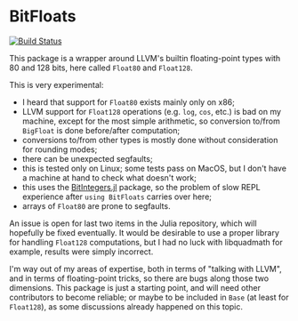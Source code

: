 # BitFloats

[![Build Status](https://travis-ci.org/rfourquet/BitFloats.jl.svg?branch=master)](https://travis-ci.org/rfourquet/BitFloats.jl)

This package is a wrapper around LLVM's builtin floating-point types with 80 and 128 bits, here called `Float80` and `Float128`.

This is very experimental:
+ I heard that support for `Float80` exists mainly only on x86;
+ LLVM support for `Float128` operations (e.g. `log`, `cos`, etc.) is bad on my machine, except for
  the most simple arithmetic, so conversion to/from `BigFloat` is done before/after computation;
+ conversions to/from other types is mostly done without consideration for rounding modes;
+ there can be unexpected segfaults;
+ this is tested only on Linux; some tests pass on MacOS, but I don't have a machine at hand
  to check what doesn't work;
+ this uses the [BitIntegers.jl](https://github.com/rfourquet/BitIntegers.jl) package,
  so the problem of slow REPL experience after `using BitFloats` carries over here;
+ arrays of `Float80` are prone to segfaults.

An issue is open for last two items in the Julia repository, which will hopefully be fixed eventually.
It would be desirable to use a proper library for handling `Float128` computations, but I had no luck
with libquadmath for example, results were simply incorrect.

I'm way out of my areas of expertise, both in terms of "talking with LLVM",
and in terms of floating-point tricks, so there are bugs along those two dimensions.
This package is just a starting point, and will need other contributors to become reliable;
or maybe to be included in `Base` (at least for `Float128`), as some discussions already
happened on this topic.
